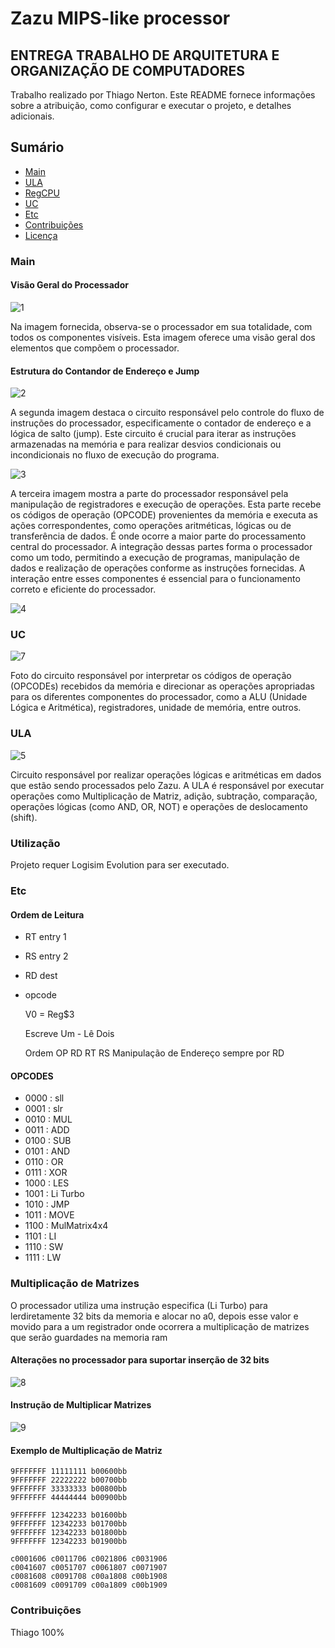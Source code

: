 # Zazu MIPS-like processor
## ENTREGA TRABALHO DE ARQUITETURA E ORGANIZAÇÃO DE COMPUTADORES
Trabalho realizado por Thiago Nerton.
Este README fornece informações sobre a atribuição, como configurar e executar o projeto, e detalhes adicionais.

## Sumário
- [Main](#main)
- [ULA](#ULA)
- [RegCPU](#RegCPU)
- [UC](#UC)
- [Etc](#etc)
- [Contribuições](#contribuições)
- [Licença](#licença)

### Main
#### Visão Geral do Processador
![1](photos/1.png)

Na imagem fornecida, observa-se o processador em sua totalidade, com todos os componentes visíveis. Esta imagem oferece uma visão geral dos elementos que compõem o processador.

#### Estrutura do Contandor de Endereço e Jump
![2](photos/2.png)

A segunda imagem destaca o circuito responsável pelo controle do fluxo de instruções do processador, especificamente o contador de endereço e a lógica de salto (jump). Este circuito é crucial para iterar as instruções armazenadas na memória e para realizar desvios condicionais ou incondicionais no fluxo de execução do programa.

![3](photos/3.png)

A terceira imagem mostra a parte do processador responsável pela manipulação de registradores e execução de operações. Esta parte recebe os códigos de operação (OPCODE) provenientes da memória e executa as ações correspondentes, como operações aritméticas, lógicas ou de transferência de dados. É onde ocorre a maior parte do processamento central do processador.
A integração dessas partes forma o processador como um todo, permitindo a execução de programas, manipulação de dados e realização de operações conforme as instruções fornecidas. A interação entre esses componentes é essencial para o funcionamento correto e eficiente do processador.

![4](photos/4.png)

### UC
![7](photos/7.png)

Foto do circuito responsável por interpretar os códigos de operação (OPCODEs) recebidos da memória e direcionar as operações apropriadas para os diferentes componentes do processador, como a ALU (Unidade Lógica e Aritmética), registradores, unidade de memória, entre outros. 

### ULA
![5](photos/5.png)

Circuito responsável por realizar operações lógicas e aritméticas em dados que estão sendo processados pelo Zazu. A ULA é responsável por executar operações como Multiplicação de Matriz, adição, subtração, comparação, operações lógicas (como AND, OR, NOT) e operações de deslocamento (shift).

### Utilização

Projeto requer Logisim Evolution para ser executado.

### Etc
#### Ordem de Leitura
 - RT entry 1
 - RS entry 2
 - RD dest 
 - opcode
   
   V0 = Reg$3
   
   Escreve Um - Lê Dois
   
   Ordem    OP RD RT RS
   Manipulação de Endereço sempre por RD
   
#### OPCODES
  - 0000 : sll
  - 0001 : slr
  - 0010 : MUL
  - 0011 : ADD
  - 0100 : SUB
  - 0101 : AND
  - 0110 : OR
  - 0111 : XOR
  - 1000 : LES
  - 1001 : Li Turbo 
  - 1010 : JMP
  - 1011 : MOVE 
  - 1100 : MulMatrix4x4
  - 1101 : LI
  - 1110 : SW
  - 1111 : LW

### Multiplicação de Matrizes
O processador utiliza uma instrução especifica (Li Turbo) para lerdiretamente 32 bits da memoria e alocar no a0, depois esse valor e movido para a um registrador onde ocorrera a multiplicação de matrizes que serão guardades na memoria ram

#### Alterações no processador para suportar inserção de 32 bits
![8](photos/8.png)

#### Instrução de Multiplicar Matrizes 
![9](photos/9.png)

#### Exemplo de Multiplicação de Matriz
```
9FFFFFFF 11111111 b00600bb
9FFFFFFF 22222222 b00700bb
9FFFFFFF 33333333 b00800bb
9FFFFFFF 44444444 b00900bb

9FFFFFFF 12342233 b01600bb
9FFFFFFF 12342233 b01700bb
9FFFFFFF 12342233 b01800bb
9FFFFFFF 12342233 b01900bb

c0001606 c0011706 c0021806 c0031906
c0041607 c0051707 c0061807 c0071907
c0081608 c0091708 c00a1808 c00b1908
c0081609 c0091709 c00a1809 c00b1909
```
### Contribuições
 Thiago 100%

